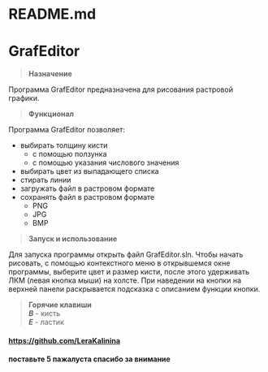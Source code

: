 # README.md
# GrafEditor


>**Назначение**

Программа GrafEditor предназначена для рисования растровой графики.  


>**Функционал**

Программа GrafEditor позволяет:
- выбирать толщину кисти
	- с помощью ползунка
	- с помощью указания числового значения
- выбирать цвет из выпадающего списка
- стирать линии
- загружать файл в растровом формате
- сохранять файл в растровом формате
	- PNG
	- JPG
	- BMP

>**Запуск и использование**

Для запуска программы открыть файл GrafEditor.sln. Чтобы начать рисовать, с помощью контекстного меню в открывшемся окне программы, выберите цвет и размер кисти, после этого удерживать ЛКМ (левая кнопка мыши) на холсте. При наведении на кнопки на верхней панели раскрывается подсказка с описанием функции кнопки. 

>**Горячие клавиши**  
***B*** - кисть  
***E*** - ластик  

#### https://github.com/LeraKalinina  
#### поставьте 5 пажалуста спасибо за внимание   
